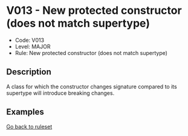 # V013 - New protected constructor (does not match supertype)

* Code: V013
* Level: MAJOR
* Rule: New protected constructor (does not match supertype)

## Description

A class for which the constructor changes signature compared to its supertype will introduce breaking changes.

## Examples

[Go back to ruleset](../README.md)